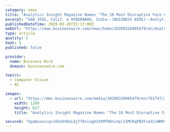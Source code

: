 ```yaml
---
category: news
title: "Analytics Insight Magazine Names ‘The 10 Most Disruptive Face & Image Recognition Solution Providers of 2020’"
excerpt: "SAN JOSE, Calif. & HYDERABAD, India--(BUSINESS WIRE)--Analytics Insight Magazine, a brand of Stravium Intelligence has announced ‘The 10 Most Disruptive Face & Image Recognition Solution Providers of 2020’ in its March issue. Face and Image Recognition has become one of the most important and powerful authentication technologies in the past ..."
publishedDateTime: 2020-03-26T15:17:00Z
webUrl: "https://www.businesswire.com/news/home/20200326005479/en/Analytics-Insight-Magazine-Names-‘The-10-Disruptive"
type: article
quality: 5
heat: 5
published: false

provider:
  name: Business Wire
  domain: businesswire.com

topics:
  - Computer Vision
  - AI

images:
  - url: "https://mms.businesswire.com/media/20200326005479/en/781747/23/AI-Logo-Black.jpg"
    width: 1200
    height: 627
    title: "Analytics Insight Magazine Names ‘The 10 Most Disruptive Face & Image Recognition Solution Providers of 2020’"

secured: "hpaQuxxscqciOUz6V8eLQjTf0xixg8IXXMTROniVpr21MCKqPB2Fcm32iWM6VHuJ93qVVNPBYaGvFj0pEUzXHf+xNO907zTynHDXJVOIqggUFD8Pl2uDx3K5g8uIBD7sYUsrIh+Xt7Sm8Xj23ejYIokUzfs5O4B/7r7oJzkmwADmwdqGKhKtFghAY9co7Vo+VlOIL19b2LTqvDwp3hS9R8P9rY2/H1NqabnO6ucaWgGtotmd0y4VtSi/nEvGHriCixEohYe5xkYtWepbZehVnGEquInAiOQtDi/MB0t+5aB1jcvpd+mDrGmlZfIVZ7h8;pdphxSLKuj0It0qgA3snaQ=="
---
```


